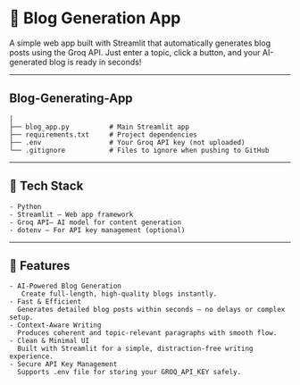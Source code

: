 # 📝 Blog Generation App
  A simple web app built with Streamlit that automatically generates blog posts using the Groq API. Just enter a topic, click a button, and your AI-generated blog is ready in seconds!

---

## Blog-Generating-App
    │
    ├── blog_app.py          # Main Streamlit app
    ├── requirements.txt     # Project dependencies
    ├── .env                 # Your Groq API key (not uploaded)
    └── .gitignore           # Files to ignore when pushing to GitHub

---


## 🧰 Tech Stack
    - Python 
    - Streamlit – Web app framework  
    - Groq API– AI model for content generation  
    - dotenv – For API key management (optional)

---
   

## 🌟 Features
    - AI-Powered Blog Generation
       Create full-length, high-quality blogs instantly.
    - Fast & Efficient
      Generates detailed blog posts within seconds — no delays or complex setup.
    - Context-Aware Writing
      Produces coherent and topic-relevant paragraphs with smooth flow.
    - Clean & Minimal UI
      Built with Streamlit for a simple, distraction-free writing experience.
    - Secure API Key Management
      Supports .env file for storing your GROQ_API_KEY safely.




